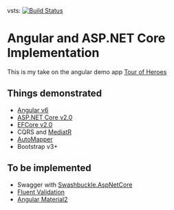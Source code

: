vsts: [![Build Status](https://r-santos.visualstudio.com/_apis/public/build/definitions/991d1e2c-7d83-4d75-9928-71284fdac812/10/badge)](https://r-santos.visualstudio.com/angular-aspnetcore/_build/index?definitionId=10)

# Angular and ASP.NET Core Implementation

This is my take on the angular demo app [Tour of Heroes](https://angular.io/tutorial)


## Things demonstrated
- [Angular v6](https://github.com/angular/angular)
- [ASP.NET Core v2.0](https://github.com/aspnet/Mvc)
- [EFCore v2.0](https://github.com/aspnet/EntityFrameworkCore)
- CQRS and [MediatR](https://github.com/jbogard/MediatR)
- [AutoMapper](http://automapper.org)
- Bootstrap v3+

## To be implemented
- Swagger with [Swashbuckle.AspNetCore](https://github.com/domaindrivendev/Swashbuckle.AspNetCore)
- [Fluent Validation](https://github.com/JeremySkinner/FluentValidation)
- [Angular Material2](https://github.com/angular/material2)
